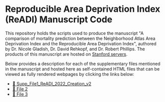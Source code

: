 # Reproducible Area Deprivation Index (ReADI) Manuscript Code

This repository holds the scripts used to produce the manuscript "A comparison of mortality prediction between the Neighborhood Atlas Area Deprivation Index and the Reproducible Area Deprivation Index", authored by Dr. Nicole Gladish, Dr. David Rehkopf, and Dr. Robert Phillips. The products of this manuscript are hosted on [Stanford servers](https://sepi.sites.stanford.edu/).

Below provides a description for each of the supplementary files mentioned in the manuscript and hosted here as self-contained HTML files that can be viewed as fully rendered webpages by clicking the links below:

- [📄 Supp_File1_ReADI_2022_Creation_v2](https://raw.githubusercontent.com/ngladish/Publications/main/Gladish_2025_ReADI_Creation/Supp_File1_ReADI_2022_Creation_v2.html)
- [📄 File 2](https://htmlpreview.github.io/?https://raw.githubusercontent.com/your-username/repository-name/main/file2.html)
- [📄 File 3](https://htmlpreview.github.io/?https://raw.githubusercontent.com/your-username/repository-name/main/file3.html)
